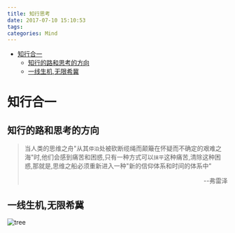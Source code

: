 ```yaml
---
title: 知行思考
date: 2017-07-10 15:10:53
tags:
categories: Mind
---
```


<!-- @import "[TOC]" {cmd="toc" depthFrom=1 depthTo=6 orderedList=false} -->

<!-- code_chunk_output -->

- [知行合一](#知行合一)
  - [知行的路和思考的方向](#知行的路和思考的方向)
  - [一线生机,无限希冀](#一线生机无限希冀)

<!-- /code_chunk_output -->

<!--more-->
# 知行合一

## 知行的路和思考的方向

> 当人类的思维之舟"从其`停泊`处被砍断缆绳而颠簸在怀疑而不确定的艰难之海"时,他们会感到痛苦和困惑,只有一种方式可以`抹平`这种痛苦,清除这种困惑,那就是,思维之船必须重新进入一种"新的信仰体系和时间的体系中"<p align="right">--弗雷泽</p>

## 一线生机,无限希冀

![tree](http://cdnimg103.lizhi.fm/audio_cover/2016/10/21/2563735349242175495_580x580.jpg)
